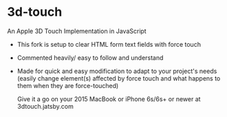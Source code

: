 # 3d-touch
An Apple 3D Touch Implementation in JavaScript  
  
- This fork is setup to clear HTML form text fields with force touch  
- Commented heavily/ easy to follow and understand
- Made for quick and easy modification to adapt to your project's needs (easily change element(s) affected by force touch and what happens to them when they are force-touched)
    
      
  Give it a go on your 2015 MacBook or iPhone 6s/6s+ or newer at 3dtouch.jatsby.com

